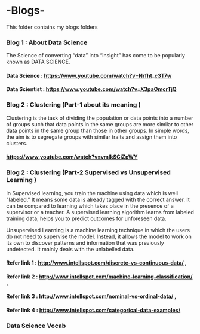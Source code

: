 # -Blogs-

This folder contains my blogs folders 
### Blog 1 : About Data Science 
The Science of converting “data” into “insight” has come to be popularly known as DATA SCIENCE.
#### Data Science : https://www.youtube.com/watch?v=Nrfht_c3T7w
#### Data Scientist :  https://www.youtube.com/watch?v=X3paOmcrTjQ

### Blog 2 : Clustering (Part-1 about its meaning )
Clustering is the task of dividing the population or data points into a number of groups such that data points in the same groups are more similar to other data points in the same group than those in other groups. In simple words, the aim is to segregate groups with similar traits and assign them into clusters.
#### https://www.youtube.com/watch?v=vmIkSCiZpWY
### Blog 2 : Clustering (Part-2  Supervised vs Unsupervised Learning )
In Supervised learning, you train the machine using data which is well "labeled." It means some data is already tagged with the correct answer. It can be compared to learning which takes place in the presence of a supervisor or a teacher.
A supervised learning algorithm learns from labeled training data, helps you to predict outcomes for unforeseen data.

Unsupervised Learning is a machine learning technique in which the users do not need to supervise the model. Instead, it allows the model to work on its own to discover patterns and information that was previously undetected. It mainly deals with the unlabelled data.

#### Refer link 1 : http://www.intellspot.com/discrete-vs-continuous-data/ ,  
#### Refer link 2 : http://www.intellspot.com/machine-learning-classification/  ,
#### Refer link 3 : http://www.intellspot.com/nominal-vs-ordinal-data/ , 
#### Refer link 4 : http://www.intellspot.com/categorical-data-examples/

### Data Science Vocab
